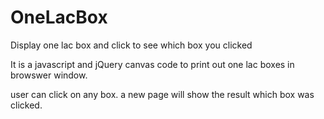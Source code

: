 # OneLacBox
Display one lac box and click to see which box you clicked


It is a javascript and jQuery canvas code to print out one lac boxes in browswer window.

user can click on any box. a new page will show the result which box was clicked.
